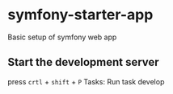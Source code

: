 # symfony-starter-app
Basic setup of symfony web app

## Start the development server
press `crtl` + `shift` + `P`
Tasks: Run task
develop